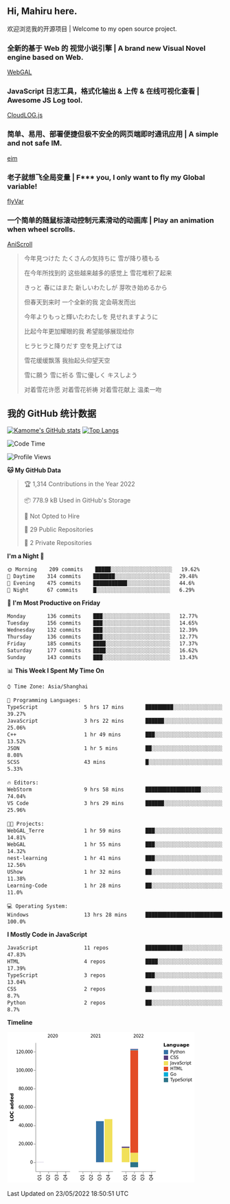 ## Hi, Mahiru here.

欢迎浏览我的开源项目 | Welcome to my open source project.

### 全新的基于 Web 的 视觉小说引擎 | A brand new Visual Novel engine based on Web.

[WebGAL](https://github.com/MakinoharaShoko/WebGAL)

### JavaScript 日志工具，格式化输出 & 上传 & 在线可视化查看 | Awesome JS Log tool.

[CloudLOG.js](https://github.com/MakinoharaShoko/CloudLog.JS)

### 简单、易用、部署便捷但极不安全的网页端即时通讯应用 | A simple and not safe IM.

[eim](https://github.com/MakinoharaShoko/eim)

### 老子就想飞全局变量 | F*** you, I only want to fly my Global variable!

[flyVar](https://github.com/MakinoharaShoko/flyVar)

### 一个简单的随鼠标滚动控制元素滑动的动画库 | Play an animation when wheel scrolls.

[AniScroll](https://github.com/MakinoharaShoko/AniScroll)

> 今年見つけた たくさんの気持ちに 雪が降り積もる  
> 
> 在今年所找到的 这些越来越多的感觉上 雪花堆积了起来  
> 
> きっと 春にはまた 新しいわたしが 芽吹き始めるから  
> 
> 但春天到来时 一个全新的我 定会萌发而出  
> 
> 今年よりもっと輝いたわたしを 見せれますように  
> 
> 比起今年更加耀眼的我 希望能够展现给你  
> 
> ヒラヒラと降りだす 空を見上げては  
> 
> 雪花缓缓飘落 我抬起头仰望天空  
> 
> 雪に願う 雪に祈る 雪に優しく キスしよう  
> 
> 对着雪花许愿 对着雪花祈祷 对着雪花献上 温柔一吻

## 我的 GitHub 统计数据

[![Kamome's GitHub stats](https://github-readme-stats.vercel.app/api?username=MakinoharaShoko)](https://github.com/anuraghazra/github-readme-stats)
[![Top Langs](https://github-readme-stats.vercel.app/api/top-langs/?username=MakinoharaShoko&layout=compact)](https://github.com/anuraghazra/github-readme-stats)

<!--
**MakinoharaShoko/MakinoharaShoko** is a ✨ _special_ ✨ repository because its `README.md` (this file) appears on your GitHub profile.

Here are some ideas to get you started:

- 🔭 I’m currently working on ...
- 🌱 I’m currently learning ...
- 👯 I’m looking to collaborate on ...
- 🤔 I’m looking for help with ...
- 💬 Ask me about ...
- 📫 How to reach me: ...
- 😄 Pronouns: ...
- ⚡ Fun fact: ...
-->

<!--START_SECTION:waka-->
![Code Time](http://img.shields.io/badge/Code%20Time-0%20secs-blue)

![Profile Views](http://img.shields.io/badge/Profile%20Views-12-blue)

**🐱 My GitHub Data** 

> 🏆 1,314 Contributions in the Year 2022
 > 
> 📦 778.9 kB Used in GitHub's Storage 
 > 
> 🚫 Not Opted to Hire
 > 
> 📜 29 Public Repositories 
 > 
> 🔑 2 Private Repositories  
 > 
**I'm a Night 🦉** 

```text
🌞 Morning    209 commits    █████░░░░░░░░░░░░░░░░░░░░   19.62% 
🌆 Daytime    314 commits    ███████░░░░░░░░░░░░░░░░░░   29.48% 
🌃 Evening    475 commits    ███████████░░░░░░░░░░░░░░   44.6% 
🌙 Night      67 commits     █░░░░░░░░░░░░░░░░░░░░░░░░   6.29%

```
📅 **I'm Most Productive on Friday** 

```text
Monday       136 commits    ███░░░░░░░░░░░░░░░░░░░░░░   12.77% 
Tuesday      156 commits    ███░░░░░░░░░░░░░░░░░░░░░░   14.65% 
Wednesday    132 commits    ███░░░░░░░░░░░░░░░░░░░░░░   12.39% 
Thursday     136 commits    ███░░░░░░░░░░░░░░░░░░░░░░   12.77% 
Friday       185 commits    ████░░░░░░░░░░░░░░░░░░░░░   17.37% 
Saturday     177 commits    ████░░░░░░░░░░░░░░░░░░░░░   16.62% 
Sunday       143 commits    ███░░░░░░░░░░░░░░░░░░░░░░   13.43%

```


📊 **This Week I Spent My Time On** 

```text
⌚︎ Time Zone: Asia/Shanghai

💬 Programming Languages: 
TypeScript               5 hrs 17 mins       █████████░░░░░░░░░░░░░░░░   39.27% 
JavaScript               3 hrs 22 mins       ██████░░░░░░░░░░░░░░░░░░░   25.06% 
C++                      1 hr 49 mins        ███░░░░░░░░░░░░░░░░░░░░░░   13.52% 
JSON                     1 hr 5 mins         ██░░░░░░░░░░░░░░░░░░░░░░░   8.08% 
SCSS                     43 mins             █░░░░░░░░░░░░░░░░░░░░░░░░   5.33%

🔥 Editors: 
WebStorm                 9 hrs 58 mins       ██████████████████░░░░░░░   74.04% 
VS Code                  3 hrs 29 mins       ██████░░░░░░░░░░░░░░░░░░░   25.96%

🐱‍💻 Projects: 
WebGAL_Terre             1 hr 59 mins        ███░░░░░░░░░░░░░░░░░░░░░░   14.81% 
WebGAL                   1 hr 55 mins        ███░░░░░░░░░░░░░░░░░░░░░░   14.32% 
nest-learning            1 hr 41 mins        ███░░░░░░░░░░░░░░░░░░░░░░   12.56% 
UShow                    1 hr 32 mins        ██░░░░░░░░░░░░░░░░░░░░░░░   11.38% 
Learning-Code            1 hr 28 mins        ██░░░░░░░░░░░░░░░░░░░░░░░   11.0%

💻 Operating System: 
Windows                  13 hrs 28 mins      █████████████████████████   100.0%

```

**I Mostly Code in JavaScript** 

```text
JavaScript               11 repos            ████████████░░░░░░░░░░░░░   47.83% 
HTML                     4 repos             ████░░░░░░░░░░░░░░░░░░░░░   17.39% 
TypeScript               3 repos             ███░░░░░░░░░░░░░░░░░░░░░░   13.04% 
CSS                      2 repos             ██░░░░░░░░░░░░░░░░░░░░░░░   8.7% 
Python                   2 repos             ██░░░░░░░░░░░░░░░░░░░░░░░   8.7%

```


**Timeline**

![Chart not found](https://raw.githubusercontent.com/MakinoharaShoko/MakinoharaShoko/main/charts/bar_graph.png) 


 Last Updated on 23/05/2022 18:50:51 UTC
<!--END_SECTION:waka-->
